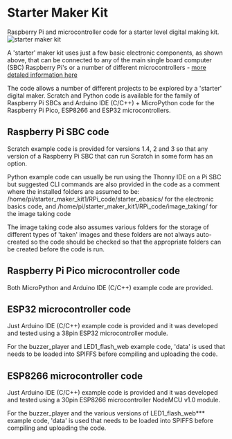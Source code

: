 # Starter Maker Kit
 Raspberry Pi and microcontroller code for a starter level digital making kit.
![starter maker kit](https://onlinedevices.co.uk/display1390)

A 'starter' maker kit uses just a few basic electronic components, as shown above, that can be connected to any of the main single board computer (SBC) Raspberry Pi's or a number of different microcontrollers - [more detaled information here](https://onlinedevices.co.uk/Starter+Maker+Kit)

The code allows a number of different projects to be explored by a 'starter' digital maker. Scratch and Python code is available for the family of Raspberry Pi SBCs and Arduino IDE (C/C++) + MicroPython code for the Raspberry Pi Pico, ESP8266 and ESP32 microcontrollers.

## Raspberry Pi SBC code
Scratch example code is provided for versions 1.4, 2 and 3 so that any version of a Raspberry Pi SBC that can run Scratch in some form has an option.

Python example code can usually be run using the Thonny IDE on a Pi SBC but suggested CLI commands are also provided in the code as a comment where the installed folders are assumed to be:
/home/pi/starter_maker_kit1/RPi_code/starter_ebasics/ for the electronic basics code, and
/home/pi/starter_maker_kit1/RPi_code/image_taking/  for the image taking code

The image taking code also assumes various folders for the storage of different types of 'taken' images and these folders are not always auto-created so the code should be checked so that the appropriate folders can be created before the code is run.

## Raspberry Pi Pico microcontroller code
Both MicroPython and Arduino IDE (C/C++) example code are provided.

## ESP32 microcontroller code
Just Arduino IDE (C/C++) example code is provided and it was developed and tested using a 38pin ESP32 microcontroller module.

For the buzzer_player and LED1_flash_web example code, 'data' is used that needs to be loaded into SPIFFS before compiling and uploading the code.

## ESP8266 microcontroller code
Just Arduino IDE (C/C++) example code is provided and it was developed and tested using a 30pin ESP8266 microcontroller NodeMCU v1.0 module.

For the buzzer_player and the various versions of LED1_flash_web*** example code, 'data' is used that needs to be loaded into SPIFFS before compiling and uploading the code.
